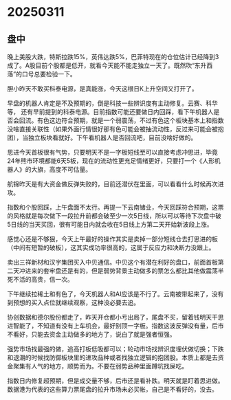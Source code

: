 # 20250311

## 盘中

晚上美股大跌，特斯拉跌15%，英伟达跌5%，巴菲特现在的仓位估计已经降到3成了。A股目前个股都是低开，就看今天能不能走独立一天了。既然吹“东升西落”的口号总要检验一下。

胆小昨天不敢买科泰电源，是真能涨，今天这根日K上升空间又打开了。

早盘的机器人肯定是不及预期的，倒是科技一些辨识度有主动修复。云赛、科华等， 还有早前提到的科泰电源。目前指数可能还要做日内回踩，看下午机器人是否会回流。有色这边符合预期，就是一个弱震荡，不过有色这个板块基本上和指数没啥直接关联性（如果外面行情很好那有色可能会被抽流动性，反过来可能会被抱团），当独立板块看就好。下午看机器人是否回流吧，目前没啥好做的。

思进今天首板很有气势，只要明天不是一字板短线至可以直接考虑冲思进，毕竟24年熊市环境都能6天5板，现在的流动性更充足情绪更好，只要打一个《人形机器人》的大旗，高度不可估量。

航锦昨天是有大资金做反弹失败的，目前还潜伏在里面，可以看看什么时候再次进攻。

指数和个股回踩，上午盘面不太行。再提一下云南锗业，今天回踩符合预期，这票的风格就是每次做下一段拉升前都会破至少一次5日线，所以可以等待下次盘中破5日线的当天买回，很有可能日内就会收在5日线上方第二天开始新波段上涨。

感觉心还是不够狠，今天上午最好的操作其实是卖掉一部分短线仓去打思进的板（中间有短暂的破板），这其实成功率很高的，这属于反应力和决断力没跟上。

卖出三祥新材和汉宇集团买入中贝通信。中贝这个有潜在利好的盘口，前面首板第二天冲进来的套牢盘还是有的，但是弱势背景主动做多的票怎么都比其他做震荡半死不活的高贵，信一次。

下午继续拉稀土和有色了，今天机器人和AI应该是不行了。云南被带起来了，没有到预想的买入点位就继续观察，这种没必要去追。

协创数据和德尔股份都走了，昨天开仓都小亏出局了，尾盘不买，留着钱明天干思进智能了，不知道有没有上车机会，最好别顶一字板。指数这波反弹没有量，后市不看好，只能去资金主动做多的地方了，说白了就是强者恒强。

强势市场找最强的做，追高打板低吸都可以；轮动市场找辨识度埋伏做切换；下跌和退潮的时候找防御板块里的进攻品种或者找独立逻辑的抱团股。本质上都是去资金聚集有人气的地方，顺势而为。不要在弱势品种里面蹲坑找屎吃。

指数日内修复超预期，但是成交量不够，后市还是看补跌。明天就是盯着思进做。数据港为代表的这些算力票尾盘的拉升市场未必买帐，自己是不看好的，没去。

